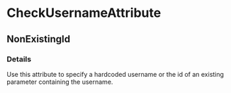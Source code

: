 ﻿---  
uid: Validator_8_5_1  
---

# CheckUsernameAttribute

## NonExistingId

### Details

Use this attribute to specify a hardcoded username or the id of an existing parameter containing the username.
